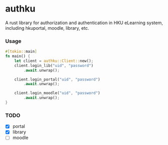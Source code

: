 
# authku
A rust library for authorization and authentication in HKU eLearning system, including hkuportal, moodle, library, etc.

### Usage
```rust
#[tokio::main]
fn main() {
    let client = authku::Client::new();
    client.login_lib("uid", "password")
        .await.unwrap();

    client.login_portal("uid", "password")
        .await.unwrap();

    client.login_moodle("uid", "password")
        .await.unwrap();
}
```

### TODO
- [x] portal
- [x] library
- [ ] moodle